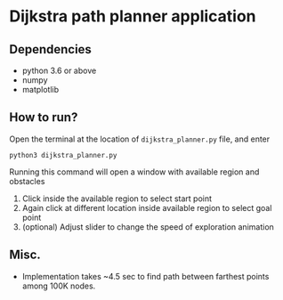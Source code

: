 # Dijkstra path planner application

## Dependencies
- python 3.6 or above
- numpy
- matplotlib

## How to run?

Open the terminal at the location of ```dijkstra_planner.py``` file, and enter

    python3 dijkstra_planner.py


Running this command will open a window with available region and obstacles
1. Click inside the available region to select start point
2. Again click at different location inside available region to select goal point
3. (optional) Adjust slider to change the speed of exploration animation

## Misc.

- Implementation takes ~4.5 sec to find path between farthest points among 100K nodes.